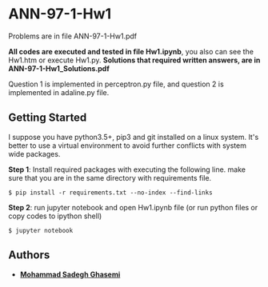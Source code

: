 # ANN-97-1-Hw1

Problems are in file ANN-97-1-Hw1.pdf

**All codes are executed and tested in file Hw1.ipynb**, you also can see the Hw1.htm or execute Hw1.py.
**Solutions that required written answers, are in ANN-97-1-Hw1_Solutions.pdf**

Question 1 is implemented in perceptron.py file, and question 2 is implemented in adaline.py file.

## Getting Started

I suppose you have python3.5+, pip3 and git installed on a linux system. It's better to use a virtual environment to avoid further conflicts with system wide packages.

**Step 1**: Install required packages with executing the following line. make sure that you are in the same directory with requirements file.

```$ pip install -r requirements.txt --no-index --find-links```

**Step 2**: run jupyter notebook and open Hw1.ipynb file (or run python files or copy codes to ipython shell)
```
$ jupyter notebook
```

## Authors

* **[Mohammad Sadegh Ghasemi](https://www.linkedin.com/in/mohammad-sadegh-ghasemi-40)**
